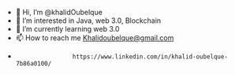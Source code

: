 - 👋 Hi, I’m @khalidOubelque
- 👀 I’m interested in Java, web 3.0, Blockchain
- 🌱 I’m currently learning web 3.0
- 📫 How to reach me Khalidoubelque@gmail.com
-                     https://www.linkedin.com/in/khalid-oubelque-7b86a0100/

<!---
khalidOubelque/khalidOubelque is a ✨ special ✨ repository because its `README.md` (this file) appears on your GitHub profile.
You can click the Preview link to take a look at your changes.
--->
